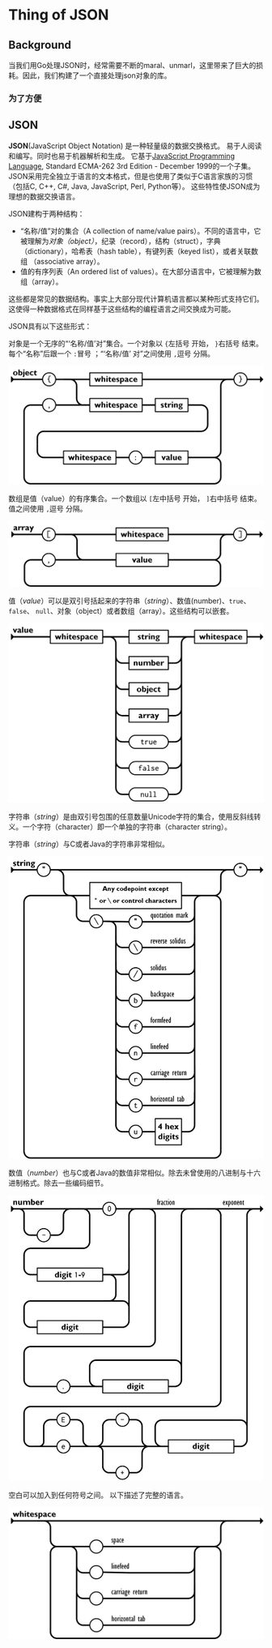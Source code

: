 # Thing of JSON


## Background
当我们用Go处理JSON时，经常需要不断的maral、unmarl，这里带来了巨大的损耗。因此，我们构建了一个直接处理json对象的库。

### 为了方便



## JSON

**JSON**(JavaScript Object Notation) 是一种轻量级的数据交换格式。 易于人阅读和编写。同时也易于机器解析和生成。 它基于[JavaScript Programming Language](http://www.crockford.com/javascript), Standard ECMA-262 3rd Edition - December 1999的一个子集。 JSON采用完全独立于语言的文本格式，但是也使用了类似于C语言家族的习惯（包括C, C++, C#, Java, JavaScript, Perl, Python等）。 这些特性使JSON成为理想的数据交换语言。

JSON建构于两种结构：

- “名称/值”对的集合（A collection of name/value pairs）。不同的语言中，它被理解为*对象（object）*，纪录（record），结构（struct），字典（dictionary），哈希表（hash table），有键列表（keyed list），或者关联数组 （associative array）。
- 值的有序列表（An ordered list of values）。在大部分语言中，它被理解为数组（array）。

这些都是常见的数据结构。事实上大部分现代计算机语言都以某种形式支持它们。这使得一种数据格式在同样基于这些结构的编程语言之间交换成为可能。

JSON具有以下这些形式：

对象是一个无序的“‘名称/值’对”集合。一个对象以 `{`左括号 开始， `}`右括号 结束。每个“名称”后跟一个 `:`冒号 ；“‘名称/值’ 对”之间使用 `,`逗号 分隔。

![img](ThingOfJSON.assets/object.png)

数组是值（value）的有序集合。一个数组以 `[`左中括号 开始， `]`右中括号 结束。值之间使用 `,`逗号 分隔。

![img](ThingOfJSON.assets/array.png)

值（*value*）可以是双引号括起来的字符串（*string*）、数值(number)、`true`、`false`、 `null`、对象（object）或者数组（array）。这些结构可以嵌套。

![img](ThingOfJSON.assets/value.png)

字符串（*string*）是由双引号包围的任意数量Unicode字符的集合，使用反斜线转义。一个字符（character）即一个单独的字符串（character string）。

字符串（*string*）与C或者Java的字符串非常相似。

![img](ThingOfJSON.assets/string.png)

数值（*number*）也与C或者Java的数值非常相似。除去未曾使用的八进制与十六进制格式。除去一些编码细节。

![img](ThingOfJSON.assets/number.png)

空白可以加入到任何符号之间。 以下描述了完整的语言。

![img](ThingOfJSON.assets/whitespace.png)
